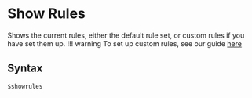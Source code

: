 # Show Rules
Shows the current rules, either the default rule set, or custom rules if you have set them up.
!!! warning
    To set up custom rules, see our guide [here](commands/settings/set-configuration/#custom-rules)

## Syntax
`$showrules`